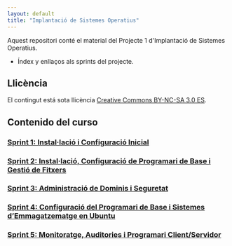 ```yaml
---
layout: default
title: "Implantació de Sistemes Operatius"
---
```


Aquest repositori conté el material del Projecte 1 d'Implantació de Sistemes Operatius.

- Índex y enllaços als sprints del projecte.


## Llicència

El contingut está sota llicència [Creative Commons BY-NC-SA 3.0 ES](LICENSE.md).

## Contenido del curso

### [Sprint 1: Instal·lació i Configuració Inicial](SP1/SP1.md)  
### [Sprint 2: Instal·lació, Configuració de Programari de Base i Gestió de Fitxers](SP2/SP2.md)  
### [Sprint 3: Administració de Dominis i Seguretat](SP3/SP3.md)  
### [Sprint 4: Configuració del Programari de Base i Sistemes d’Emmagatzematge en Ubuntu](SP4/SP4.md)  
### [Sprint 5: Monitoratge, Auditories i Programari Client/Servidor](SP5/SP5.md)  

